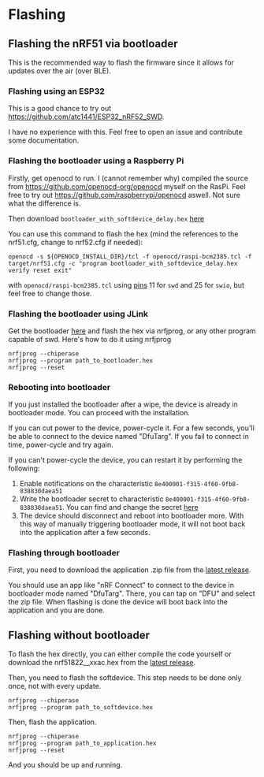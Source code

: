 # Flashing

## Flashing the nRF51 via bootloader

This is the recommended way to flash the firmware since it allows for
updates over the air (over BLE).

### Flashing using an ESP32

This is a good chance to try out https://github.com/atc1441/ESP32_nRF52_SWD.

I have no experience with this. Feel free to open an issue and contribute some documentation.

### Flashing the bootloader using a Raspberry Pi

Firstly, get openocd to run. I (cannot remember why) compiled the source from https://github.com/openocd-org/openocd myself on the RasPi.
Feel free to try out https://github.com/raspberrypi/openocd aswell. Not sure what the difference is.

Then download `bootloader_with_softdevice_delay.hex` [here](https://github.com/dakhnod/nRF51-GPIO-BLE-Bridge/releases/v0.1.0)

You can use this command to flash the hex (mind the references to the nrf51.cfg, change to nrf52.cfg if needed):
```
openocd -s ${OPENOCD_INSTALL_DIR}/tcl -f openocd/raspi-bcm2385.tcl -f target/nrf51.cfg -c "program bootloader_with_softdevice_delay.hex verify reset exit"
```
with `openocd/raspi-bcm2385.tcl` using [pins](https://pinout.xyz/) 11 for `swd` and 25 for `swio`, but feel free to change those.

### Flashing the bootloader using JLink

Get the bootloader [here](https://github.com/dakhnod/nRF51-GPIO-BLE-Bridge/releases/v0.1.0)
and flash the hex via nrfjprog, or any other program capable of swd.
Here's how to do it using nrfjprog
```
nrfjprog --chiperase
nrfjprog --program path_to_bootloader.hex
nrfjprog --reset
```

### Rebooting into bootloader

If you just installed the bootloader after a wipe, the device is already in bootloader mode.
You can proceed with the installation.

If you can cut power to the device, power-cycle it.
For a few seconds, you'll be able to connect to the device named "DfuTarg".
If you fail to connect in time, power-cycle and try again.

If you can't power-cycle the device, you can restart it by performing the following:
1. Enable notifications on the characteristic `8e400001-f315-4f60-9fb8-838830daea51`
2. Write the bootloader secret to characteristic `8e400001-f315-4f60-9fb8-838830daea51`.
You can find and change the secret [here](https://github.com/dakhnod/nRF51-common/blob/master/services/dfu_service/bootloader_secret.h)
3. The device should disconnect and reboot into bootloader more. With this way of manually triggering bootloader mode, it will not boot back into the application after a few seconds.


### Flashing through bootloader

First, you need to download the application .zip file from the [latest release](https://github.com/dakhnod/nRF51-GPIO-BLE-Bridge/releases/latest). 

You should use an app like "nRF Connect" to connect to the device in bootloader mode named "DfuTarg".
There, you can tap on "DFU" and select the zip file.
When flashing is done the device will boot back into the application and you are done.

## Flashing without bootloader

To flash the hex directly, you can either compile the code yourself or download the nrf51822__xxac.hex from the [latest release](https://github.com/dakhnod/nRF51-GPIO-BLE-Bridge/releases/latest).

Then, you need to flash the softdevice.
This step needs to be done only once, not with every update.

```
nrfjprog --chiperase
nrfjprog --program path_to_softdevice.hex
```

Then, flash the application.

```
nrfjprog --chiperase
nrfjprog --program path_to_application.hex
nrfjprog --reset
```

And you should be up and running.